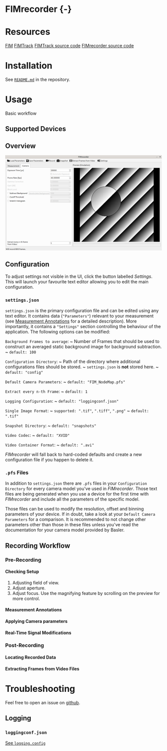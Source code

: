 # FIMrecorder {-}

# Resources
[FIM](https://www.uni-muenster.de/PRIA/en/FIM/index.html)
[FIMTrack](https://www.uni-muenster.de/PRIA/en/FIM/download.shtml)
[FIMTrack source code](https://github.com/i-git/FIMTrack)
[FIMrecorder source code](https://github.com/fncnt/fimrecorder)

# Installation
See [`README.md`](https://github.com/fncnt/fimrecorder/blob/master/README.md) in the repository. 

# Usage
Basic workflow

## Supported Devices

## Overview
![The main UI components of *FIMrecorder*](res/overview_lens.png)

## Configuration
To adjust settings not visible in the UI, click the button labelled *Settings*. This will launch your favourite text editor allowing you to edit the main configuration.

### `settings.json`
`settings.json` is the primary configuration file and can be edited using any text editor. It contains data (`"Parameters"`) relevant to  your measurement (see [Measurement Annotations](#measurement-annotations) for a detailed description).
More importantly, it contains a `"Settings"` section controlling the behaviour of the application.
The following options can be modified:

`Background Frames to average`:
 ~  Number of Frames that should be used to construct an averaged static background image for background subtraction.
 ~  `default: 100`

`Configuration Directory`:
 ~  Path of the directory where additional configurations files should be stored.
 ~  `settings.json` is **not** stored here.
 ~  `default: "config"`
 
`Default Camera Parameters`:
 ~  `default: "FIM_NodeMap.pfs"`

`Extract every n-th Frame`:
 ~  `default: 1`

`Logging Configuration`:
 ~  `default: "loggingconf.json"`

`Single Image Format`:
 ~  `supported: ".tif"`, `".tiff"`, `".png"`
 ~  `default: ".tif"`

`Snapshot Directory`:
 ~  `default: "snapshots"`

`Video Codec`:
 ~  `default: "XVID"`

`Video Container Format`:
 ~  `default: ".avi"`

*FIMrecorder* will fall back to hard-coded defaults and create a new configuration file if you happen to delete it.

### `.pfs` Files

In addition to `settings.json` there are `.pfs` files in your `Configuration Directory` for every camera model you've used in *FIMrecorder*. Those text files are being generated when you use a device for the first time with *FIMrecorder* and include all the parameters of the specific model.

Those files can be used to modify the resolution, offset and binning parameters of your device.
If in doubt, take a look at your `Default Camera Parameters` for a comparison.
It is recommended to not change other parameters other than those in these files unless you've read the documentation for your camera model provided by Basler.

## Recording Workflow

### Pre-Recording

#### Checking Setup
1. Adjusting field of view.
2. Adjust aperture.
3. Adjust focus. Use the magnifying feature by scrolling on the preview for more control.


#### Measurement Annotations

#### Applying Camera parameters

#### Real-Time Signal Modifications

### Post-Recording

#### Locating Recorded Data

#### Extracting Frames from Video Files

# Troubleshooting
Feel free to open an issue on [github](https://github.com/fncnt/fimrecorder/issues/new).

## Logging

### `loggingconf.json`
[See `logging.config`](https://docs.python.org/3.6/howto/logging-cookbook.html#an-example-dictionary-based-configuration)
